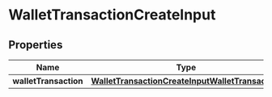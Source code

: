 

# WalletTransactionCreateInput


## Properties

| Name | Type | Description | Notes |
|------------ | ------------- | ------------- | -------------|
|**walletTransaction** | [**WalletTransactionCreateInputWalletTransaction**](WalletTransactionCreateInputWalletTransaction.md) |  |  |




